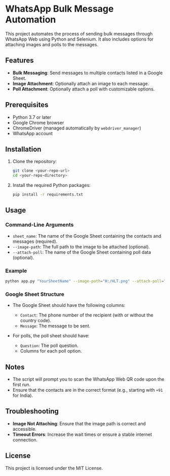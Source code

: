 # WhatsApp Bulk Message Automation

This project automates the process of sending bulk messages through WhatsApp Web using Python and Selenium. It also includes options for attaching images and polls to the messages.

## Features

- **Bulk Messaging**: Send messages to multiple contacts listed in a Google Sheet.
- **Image Attachment**: Optionally attach an image to each message.
- **Poll Attachment**: Optionally attach a poll with customizable options.

## Prerequisites

- Python 3.7 or later
- Google Chrome browser
- ChromeDriver (managed automatically by `webdriver_manager`)
- WhatsApp account

## Installation

1. Clone the repository:

   ```bash
   git clone <your-repo-url>
   cd <your-repo-directory>
   ```

2. Install the required Python packages:

   ```bash
   pip install -r requirements.txt
   ```

## Usage

### Command-Line Arguments

- `sheet_name`: The name of the Google Sheet containing the contacts and messages (required).
- `--image-path`: The full path to the image to be attached (optional).
- `--attach-poll`: The name of the Google Sheet containing poll data (optional).

### Example

```bash
python app.py "YourSheetName" --image-path="H:/HLT.png" --attach-poll="PollSheetName"
```

### Google Sheet Structure

- The Google Sheet should have the following columns:
  - `Contact`: The phone number of the recipient (with or without the country code).
  - `Message`: The message to be sent.

- For polls, the poll sheet should have:
  - `Question`: The poll question.
  - Columns for each poll option.

## Notes

- The script will prompt you to scan the WhatsApp Web QR code upon the first run.
- Ensure that the contacts are in the correct format (e.g., starting with `+91` for India).

## Troubleshooting

- **Image Not Attaching**: Ensure that the image path is correct and accessible.
- **Timeout Errors**: Increase the wait times or ensure a stable internet connection.

## License

This project is licensed under the MIT License.
```
